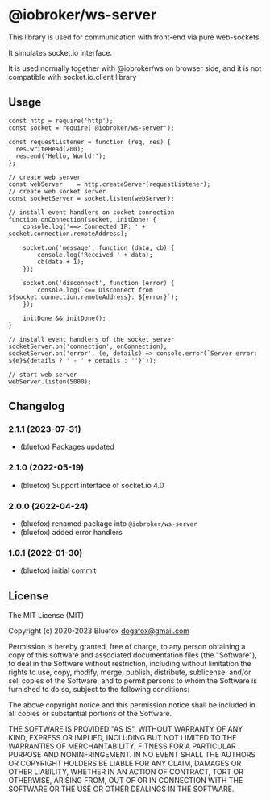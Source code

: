 # @iobroker/ws-server

This library is used for communication with front-end via pure web-sockets.

It simulates socket.io interface.

It is used normally together with @iobroker/ws on browser side, and it is not compatible with socket.io.client library 

## Usage
```
const http = require('http');
const socket = require('@iobroker/ws-server');

const requestListener = function (req, res) {
  res.writeHead(200);
  res.end('Hello, World!');
};

// create web server
const webServer    = http.createServer(requestListener);
// create web socket server
const socketServer = socket.listen(webServer);

// install event handlers on socket connection
function onConnection(socket, initDone) {
    console.log('==> Connected IP: ' + socket.connection.remoteAddress);
    
    socket.on('message', function (data, cb) {
        console.log('Received ' + data);
        cb(data + 1);
    });
    
    socket.on('disconnect', function (error) {
        console.log(`<== Disconnect from ${socket.connection.remoteAddress}: ${error}`);
    });
    
    initDone && initDone();
}

// install event handlers of the socket server
socketServer.on('connection', onConnection);
socketServer.on('error', (e, details) => console.error(`Server error: ${e}${details ? ' - ' + details : ''}`));

// start web server
webServer.listen(5000);
```

<!--
	Placeholder for the next version (at the beginning of the line):
	### **WORK IN PROGRESS**
-->

## Changelog
### 2.1.1 (2023-07-31)
* (bluefox) Packages updated

### 2.1.0 (2022-05-19)
* (bluefox) Support interface of socket.io 4.0

### 2.0.0 (2022-04-24)
* (bluefox) renamed package into `@iobroker/ws-server` 
* (bluefox) added error handlers

### 1.0.1 (2022-01-30)
* (bluefox) initial commit

## License
The MIT License (MIT)

Copyright (c) 2020-2023 Bluefox <dogafox@gmail.com>

Permission is hereby granted, free of charge, to any person obtaining a copy
of this software and associated documentation files (the "Software"), to deal
in the Software without restriction, including without limitation the rights
to use, copy, modify, merge, publish, distribute, sublicense, and/or sell
copies of the Software, and to permit persons to whom the Software is
furnished to do so, subject to the following conditions:

The above copyright notice and this permission notice shall be included in
all copies or substantial portions of the Software.

THE SOFTWARE IS PROVIDED "AS IS", WITHOUT WARRANTY OF ANY KIND, EXPRESS OR
IMPLIED, INCLUDING BUT NOT LIMITED TO THE WARRANTIES OF MERCHANTABILITY,
FITNESS FOR A PARTICULAR PURPOSE AND NONINFRINGEMENT. IN NO EVENT SHALL THE
AUTHORS OR COPYRIGHT HOLDERS BE LIABLE FOR ANY CLAIM, DAMAGES OR OTHER
LIABILITY, WHETHER IN AN ACTION OF CONTRACT, TORT OR OTHERWISE, ARISING FROM,
OUT OF OR IN CONNECTION WITH THE SOFTWARE OR THE USE OR OTHER DEALINGS IN
THE SOFTWARE.
